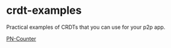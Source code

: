 # crdt-examples
Practical examples of CRDTs that you can use for your p2p app.

[PN-Counter](https://github.com/noansknv/operational_transformation) 
